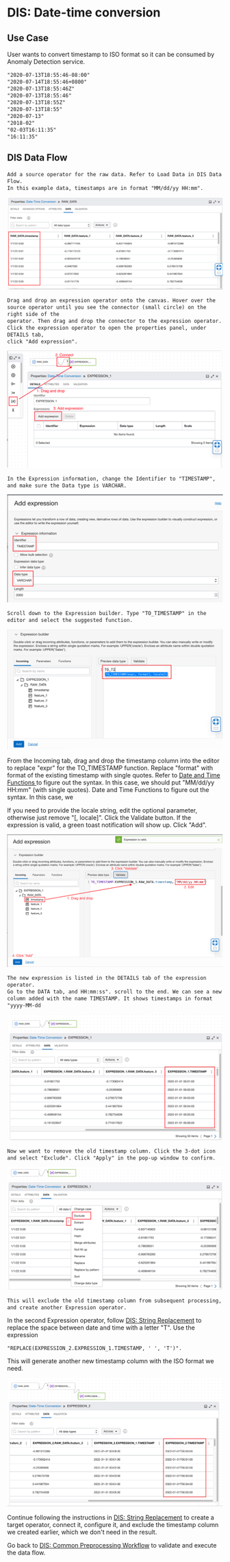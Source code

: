 # DIS: Date-time conversion

## Use Case


User wants to convert timestamp to ISO format so it can be consumed by Anomaly Detection service.
```
"2020-07-13T18:55:46-08:00"
"2020-07-14T18:55:46+0800"
"2020-07-13T18:55:46Z"
"2020-07-13T18:55:46"
"2020-07-13T18:55Z"
"2020-07-13T18:55"
"2020-07-13"
"2018-02"
"02-03T16:11:35"
"16:11:35"
```
## DIS Data Flow

```
Add a source operator for the raw data. Refer to Load Data in DIS Data Flow.
In this example data, timestamps are in format "MM/dd/yy HH:mm".
```
![image info](./utils/DTC1.png)
```
Drag and drop an expression operator onto the canvas. Hover over the source operator until you see the connector (small circle) on the right side of the
operator. Then drag and drop the connector to the expression operator. Click the expression operator to open the properties panel, under DETAILS tab,
click "Add expression".
```
![image info](./utils/DTC2.png)

```
In the Expression information, change the Identifier to "TIMESTAMP", and make sure the Data type is VARCHAR.
```
![image info](./utils/DTC3.png)
```
Scroll down to the Expression builder. Type "TO_TIMESTAMP" in the editor and select the suggested function.
```
![image info](./utils/DTC4.png)


From the Incoming tab, drag and drop the timestamp column into the editor to replace "expr" for the TO_TIMESTAMP function.
Replace "format" with format of the existing timestamp with single quotes. Refer to [ Date and Time Functions ](https://docs.oracle.com/en-us/iaas/data-integration/using/using-operators.htm#unique_578180728) to figure out the syntax. In this case, we should put "MM/dd/yy HH:mm" (with single quotes). Date and Time Functions to figure out the syntax. In this case, we

If you need to provide the locale string, edit the optional parameter, otherwise just remove "[, locale]".
Click the Validate button. If the expression is valid, a green toast notification will show up. Click "Add".

![image info](./utils/DTC5.png)

```
The new expression is listed in the DETAILS tab of the expression operator.
Go to the DATA tab, and HH:mm:ss". scroll to the end. We can see a new column added with the name TIMESTAMP. It shows timestamps in format "yyyy-MM-dd
```
![image info](./utils/DTC6.png)

```
Now we want to remove the old timestamp column. Click the 3-dot icon and select "Exclude". Click "Apply" in the pop-up window to confirm.
```
![image info](./utils/DTC7.png)
```
This will exclude the old timestamp column from subsequent processing, and create another Expression operator.
```



In the second Expression operator, follow [DIS: String Replacement](./string_replacement.md) to replace the space between date and time with a letter "T". Use the expression
```
"REPLACE(EXPRESSION_2.EXPRESSION_1.TIMESTAMP, ' ', 'T')".
```
This will generate another new timestamp column with the ISO format we need.

![image info](./utils/DTC8.png)

Continue following the instructions in [DIS: String Replacement](./string_replacement.md) to create a target operator, connect it, configure it, and exclude the timestamp column
we created earlier, which we don't need in the result.

Go back to [DIS: Common Preprocessing Workflow](./Data_integration_basic_setup.md) to validate and execute the data flow.


